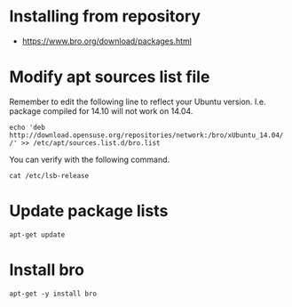 # Installing from repository

 * https://www.bro.org/download/packages.html

# Modify apt sources list file

Remember to edit the following line to reflect your Ubuntu version. I.e. package compiled for 14.10 will not work on 14.04.

```
echo 'deb http://download.opensuse.org/repositories/network:/bro/xUbuntu_14.04/ /' >> /etc/apt/sources.list.d/bro.list
```

You can verify with the following command.

```
cat /etc/lsb-release
```

# Update package lists

```
apt-get update
```

# Install bro

```
apt-get -y install bro
```